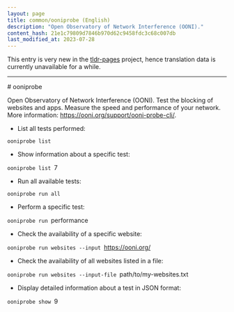```yaml
---
layout: page
title: common/ooniprobe (English)
description: "Open Observatory of Network Interference (OONI)."
content_hash: 21e1c79809d7846b970d62c9458fdc3c68c007db
last_modified_at: 2023-07-28
---
```


This entry is very new in the [tldr-pages](https://github.com/tldr-pages/tldr) project, hence translation data is currently unavailable for a while.

<hr># ooniprobe

Open Observatory of Network Interference (OONI).
Test the blocking of websites and apps. Measure the speed and performance of your network.
More information: <https://ooni.org/support/ooni-probe-cli/>.

- List all tests performed:

`ooniprobe list`

- Show information about a specific test:

`ooniprobe list `<span class="tldr-var badge badge-pill bg-dark-lm bg-white-dm text-white-lm text-dark-dm font-weight-bold">7</span>

- Run all available tests:

`ooniprobe run all`

- Perform a specific test:

`ooniprobe run `<span class="tldr-var badge badge-pill bg-dark-lm bg-white-dm text-white-lm text-dark-dm font-weight-bold">performance</span>

- Check the availability of a specific website:

`ooniprobe run websites --input `<span class="tldr-var badge badge-pill bg-dark-lm bg-white-dm text-white-lm text-dark-dm font-weight-bold">https://ooni.org/</span>

- Check the availability of all websites listed in a file:

`ooniprobe run websites --input-file `<span class="tldr-var badge badge-pill bg-dark-lm bg-white-dm text-white-lm text-dark-dm font-weight-bold">path/to/my-websites.txt</span>

- Display detailed information about a test in JSON format:

`ooniprobe show `<span class="tldr-var badge badge-pill bg-dark-lm bg-white-dm text-white-lm text-dark-dm font-weight-bold">9</span>
